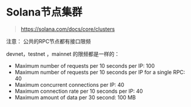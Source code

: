 # Solana节点集群

> https://solana.com/docs/core/clusters


注意： 公共的RPC节点都有接口限频

devnet，testnet ，mainnet 的限频都是一样的：

- Maximum number of requests per 10 seconds per IP: 100
- Maximum number of requests per 10 seconds per IP for a single RPC: 40
- Maximum concurrent connections per IP: 40
- Maximum connection rate per 10 seconds per IP: 40
- Maximum amount of data per 30 second: 100 MB



